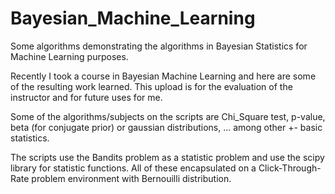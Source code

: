 # Bayesian_Machine_Learning
Some algorithms demonstrating the algorithms in Bayesian Statistics for Machine Learning purposes. 

Recently I took a course in Bayesian Machine Learning and here are some of the resulting work learned. This upload is for the evaluation of the instructor and for future uses for me.

Some of the algorithms/subjects on the scripts are Chi_Square test, p-value, beta (for conjugate prior) or gaussian distributions, ... among other +- basic statistics.

The scripts use the Bandits problem as a statistic problem and use the scipy library for statistic functions. All of these encapsulated on a Click-Through-Rate problem environment with Bernouilli distribution.

